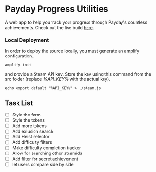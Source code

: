 # Payday Progress Utilities
A web app to help you track your progress through Payday's countless achievements. Check out the live build [here](https://mplecapt.github.io/payday-utilities).

### Local Deployment
In order to deploy the source locally, you must generate an amplify configuration...

`amplify init`

and provide a [Steam API key](https://steamcommunity.com/dev/apikey).
Store the key using this command from the src folder (replace *%API_KEY%* with the actual key).

`echo export default "%API_KEY%" > ./steam.js`

## Task List
- [ ] Style the form
- [ ] Style the tokens
- [ ] Add more tokens
- [ ] Add exlusion search
- [ ] Add Heist selector
- [ ] Add difficulty filters
- [ ] Make difficulty completion tracker
- [ ] Allow for searching other steamids
- [ ] Add filter for secret achievement
- [ ] let users compare side by side